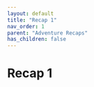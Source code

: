```yaml
---
layout: default
title: "Recap 1"
nav_order: 1
parent: "Adventure Recaps"
has_children: false
---
```


# Recap 1 
